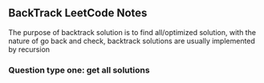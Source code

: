 ## BackTrack LeetCode Notes

The purpose of backtrack solution is to find all/optimized solution, with the nature of go back
and check, backtrack solutions are usually implemented by recursion 

### Question type one: get all solutions
